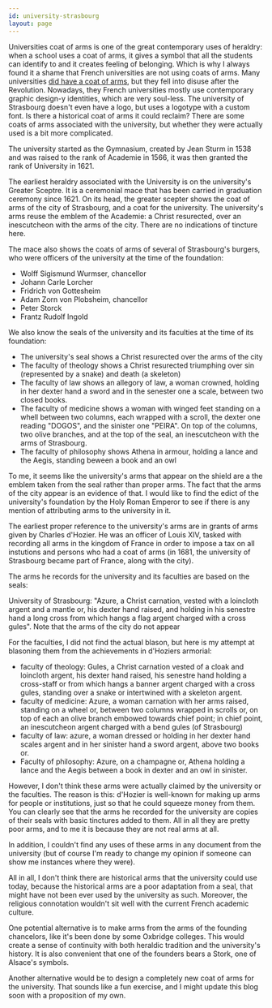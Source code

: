 ```yaml
---
id: university-strasbourg
layout: page
---
```

Universities coat of arms is one of the great contemporary uses of heraldry: when a school uses a coat of arms, it gives a symbol that all the students can identify to and it creates feeling of belonging. Which is why I always found it a shame that French universities are not using coats of arms. Many universities [did have a coat of arms](https://commons.wikimedia.org/wiki/Category:Academic_coats_of_arms_of_France), but they fell into disuse after the Revolution. Nowadays, they French universities mostly use contemporary graphic design-y identities, which are very soul-less. The university of Strasbourg doesn't even have a logo, but uses a logotype with a custom font. Is there a historical coat of arms it could reclaim? There are some coats of arms associated with the university, but whether they were actually used is a bit more complicated.

The university started as the Gymnasium, created by Jean Sturm in 1538 and was raised to the rank of Academie in 1566, it was then granted the rank of University in 1621.

The earliest heraldry associated with the University is on the university's Greater Sceptre. It is a ceremonial mace that has been carried in graduation ceremony since 1621. On its head, the greater scepter shows the coat of arms of the city of Strasbourg, and a coat for the university. The university's arms reuse the emblem of the Academie: a Christ resurected, over an inescutcheon with the arms of the city. There are no indications of tincture here.

The mace also shows the coats of arms of several of Strasbourg's burgers, who were officers of the university at the time of the foundation: 
* Wolff Sigismund Wurmser, chancellor
* Johann Carle Lorcher
* Fridrich von Gottesheim
* Adam Zorn von Plobsheim, chancellor
* Peter Storck
* Frantz Rudolf Ingold

We also know the seals of the university and its faculties at the time of its foundation: 
* The university's seal shows a Christ resurected over the arms of the city
* The faculty of theology shows a Christ resurected triumphing over sin (represented by a snake) and death (a skeleton)
* The faculty of law shows an allegory of law, a woman crowned, holding in her dexter hand a sword and in the senester one a scale, between two closed books.
* The faculty of medicine shows a woman with winged feet standing on a whell between two columns, each wrapped with a scroll, the dexter one reading "DOGOS", and the sinister one "PEIRA". On top of the columns, two olive branches, and at the top of the seal, an inescutcheon with the arms of Strasbourg.
* The faculty of philosophy shows Athena in armour, holding a lance and the Aegis, standing beween a book and an owl

To me, it seems like the university's arms that appear on the shield are a the emblem taken from the seal rather than proper arms. The fact that the arms of the city appear is an evidence of that. I would like to find the edict of the university's foundation by the Holy Roman Emperor to see if there is any mention of attributing arms to the university in it.

The earliest proper reference to the university's arms are in grants of arms given by Charles d'Hozier. He was an officer of Louis XIV, tasked with recording all arms in the kingdom of France in order to impose a tax on all instutions and persons who had a coat of arms (in 1681, the university of Strasbourg became part of France, along with the city).

The arms he records for the university and its faculties are based on the seals:

University of Strasbourg: "Azure, a Christ carnation, vested with a loincloth argent and a mantle or, his dexter hand raised, and holding in his senestre hand a long cross from which hangs a flag argent charged with a cross gules". Note that the arms of the city do not appear

For the faculties, I did not find the actual blason, but here is my attempt at blasoning them from the achievements in d'Hoziers armorial:
* faculty of theology: Gules, a Christ carnation vested of a cloak and loincloth argent, his dexter hand raised, his senestre hand holding a cross-staff or from which hangs a banner argent charged with a cross gules, standing over a snake or intertwined with a skeleton argent. 
* faculty of medicine: Azure, a woman carnation with her arms raised, standing on a wheel or, between two columns wrapped in scrolls or, on top of each an olive branch embowed towards chief point; in chief point, an inescutcheon argent charged with a bend gules (of Strasbourg)
* faculty of law: azure, a woman dressed or holding in her dexter hand scales argent and in her sinister hand a sword argent, above two books or.
* Faculty of philosophy: Azure, on a champagne or, Athena holding a lance and the Aegis between a book in dexter and an owl in sinister. 

However, I don't think these arms were actually claimed by the university or the faculties. The reason is this: d'Hozier is well-known for making up arms for people or institutions, just so that he could squeeze money from them. You can clearly see that the arms he recorded for the university are copies of their seals with basic tinctures added to them. All in all they are pretty poor arms, and to me it is because they are not real arms at all.

In addition, I couldn't find any uses of these arms in any document from the university (but of course I'm ready to change my opinion if someone can show me instances where they were).

All in all, I don't think there are historical arms that the university could use today, because the historical arms are a poor adaptation from a seal, that might have not been ever used by the university as such. Moreover, the religious connotation wouldn't sit well with the current French academic culture.

One potential alternative is to make arms from the arms of the founding chancelors, like it's been done by some Oxbridge colleges. This would create a sense of continuity with both heraldic tradition and the university's history. It is also convenient that one of the founders bears a Stork, one of Alsace's symbols.

Another alternative would be to design a completely new coat of arms for the university. That sounds like a fun exercise, and I might update this blog soon with a proposition of my own. 
